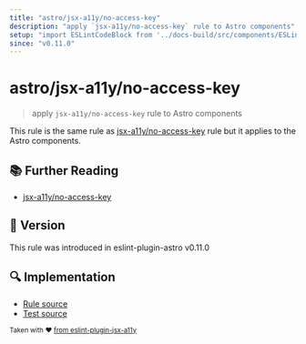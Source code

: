 ```yaml
---
title: "astro/jsx-a11y/no-access-key"
description: "apply `jsx-a11y/no-access-key` rule to Astro components"
setup: "import ESLintCodeBlock from '../docs-build/src/components/ESLintCodeBlockWrap.astro'"
since: "v0.11.0"
---
```


# astro/jsx-a11y/no-access-key

> apply `jsx-a11y/no-access-key` rule to Astro components

This rule is the same rule as [jsx-a11y/no-access-key](https://github.com/jsx-eslint/eslint-plugin-jsx-a11y/tree/HEAD/docs/rules/no-access-key.md) rule but it applies to the Astro components.

## :books: Further Reading

- [jsx-a11y/no-access-key](https://github.com/jsx-eslint/eslint-plugin-jsx-a11y/tree/HEAD/docs/rules/no-access-key.md)

## :rocket: Version

This rule was introduced in eslint-plugin-astro v0.11.0

## :mag: Implementation

- [Rule source](https://github.com/ota-meshi/eslint-plugin-astro/blob/main/src/rules/jsx-a11y/no-access-key.ts)
- [Test source](https://github.com/ota-meshi/eslint-plugin-astro/blob/main/tests/src/rules/jsx-a11y/no-access-key.ts)

<sup>Taken with ❤️ [from eslint-plugin-jsx-a11y](https://github.com/jsx-eslint/eslint-plugin-jsx-a11y/tree/HEAD/docs/rules/no-access-key.md)</sup>
